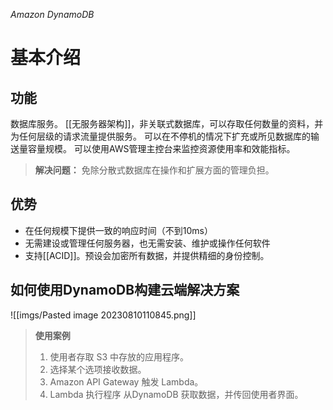 *Amazon DynamoDB*
# 基本介绍
## 功能
数据库服务。
[[无服务器架构]]，非关联式数据库，可以存取任何数量的资料，并为任何层级的请求流量提供服务。
可以在不停机的情况下扩充或所见数据库的输送量容量规模。
可以使用AWS管理主控台来监控资源使用率和效能指标。
>**解决问题：**
>免除分散式数据库在操作和扩展方面的管理负担。

## 优势
- 在任何规模下提供一致的响应时间（不到10ms）
- 无需建设或管理任何服务器，也无需安装、维护或操作任何软件
- 支持[[ACID]]。预设会加密所有数据，并提供精细的身份控制。

## 如何使用DynamoDB构建云端解决方案
![[imgs/Pasted image 20230810110845.png]]
>**使用案例**
>1. 使用者存取 S3 中存放的应用程序。
>2. 选择某个选项接收数据。
>3. Amazon API Gateway 触发 Lambda。
>4. Lambda 执行程序 从DynamoDB 获取数据，并传回使用者界面。
